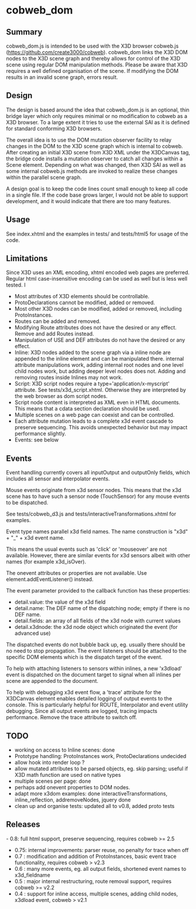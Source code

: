 # cobweb_dom

## Summary

cobweb_dom.js is intended to be used with the X3D browser cobweb.js (https://github.com/create3000/cobweb). cobweb_dom links the X3D DOM nodes to the X3D scene graph and thereby allows for control of the X3D scene using regular DOM manipulation methods.
Please be aware that X3D requires a well defined organisation of the scene. If modifying the DOM results in an invalid scene graph, errors result.

## Design

The design is based around the idea that cobweb_dom.js is an optional, thin bridge layer which only requires minimal or no modification to cobweb as a X3D browser. To a large extent it tries to use the external SAI as it is defined for standard conforming X3D browsers.

The overall idea is to use the DOM mutation observer facility to relay changes in the DOM to the X3D scene graph which is internal to cobweb. After creating an initial X3D scene from X3D XML under the X3DCanvas tag, the bridge code installs a mutation observer to catch all changes within a Scene element. Depending on what was changed, then X3D SAI as well as some internal cobweb.js methods are invoked to realize these changes within the parallel scene graph.

A design goal is to keep the code lines count small enough to keep all code in a single file. If the code base grows larger, I would not be able to support development, and it would indicate that there are too many features.

## Usage

See index.xhtml and the examples in tests/ and tests/html5 for usage of the code.

## Limitations

Since X3D uses an XML encoding, xhtml encoded web pages are preferred. Regular html case-insensitive encoding can be used as well but is less well tested. I 

- Most attributes of X3D elements should be controllable. 
- ProtoDeclarations cannot be modified, added or removed.
- Most other X3D nodes can be modified, added or removed, including ProtoInstances.
- Routes can be added and removed.
- Modifying Route attributes does not have the desired or any effect. Remove and add Routes instead.
- Manipulation of USE and DEF attributes do not have the desired or any effect.
- Inline: X3D nodes added to the scene graph via a inline node are appended to the inline element and can be manipulated there. internal attribute manipulations work, adding internal root nodes and one level child nodes work, but adding deeper level nodes does not. Adding and removing routes inside Inlines may not work.
- Script: X3D script nodes require a type='application/x-myscript' attribute. See tests/x3d_script.xhtml. Otherwise they are interpreted by the web browser as dom script nodes.
- Script node content is interpreted as XML even in HTML documents. This means that a cdata section declaration should be used.
- Multiple scenes on a web page can coexist and can be controlled.
- Each attribute mutation leads to a complete x3d event cascade to preserve sequencing. This avoids unexpected behavior but may impact performance slightly.
- Events: see below

## Events

Event handling currently covers all inputOutput and outputOnly fields, which includes all sensor and interpolator events.

Mouse events originate from x3d sensor nodes. This means that the x3d scene has to have such a sensor node (TouchSensor) for any mouse events to be dispatched.

See tests/cobweb_d3.js and tests/interactiveTransformations.xhtml for examples.

Event type names parallel x3d field names. The name construction is "x3d" + "_" + x3d event name.

This means the usual events such as 'click' or 'mouseover' are not available. However, there are similar events for x3d sensors albeit with other names (for example x3d_isOver).

The onevent attributes or properties are not available. Use element.addEventListener() instead.

The event parameter provided to the callback function has these properties:
- detail.value: the value of the x3d field
- detail.name: The DEF name of the dispatching node; empty if there is no DEF name.
- detail.fields: an array of all fields of the x3d node with current values
- detail.x3dnode: the x3d node object which originated the event (for advanced use)

The dispatched events do not bubble back up, eg. usually there should be no need to stop propagation. The event listeners should be attached to the specific DOM elements which is the dispatch target of the event.

To help with attaching listeners to sensors within inlines, a new 'x3dload' event is dispatched on the document target to signal when all inlines per scene are appended to the document.

To help with debugging x3d event flow, a 'trace' attribute for the X3DCanvas element enables detailed logging of output events to the console. This is particularly helpful for ROUTE, Interpolator and event utility debugging. Since all output events are logged, tracing impacts performance. Remove the trace attribute to switch off.


## TODO

- working on access to Inline scenes: done
- Prototype handling: ProtoInstances work, ProtoDeclarations undecided
- allow hook into render loop ?
- allow mutated attributes to be parsed objects, eg. skip parsing; useful if X3D math function are used on native types
- multiple scenes per page: done
- perhaps add onevent properties to DOM nodes.
- adapt more x3dom examples: done interactiveTransformations, inline_reflection, addremoveNodes, jquery done
- clean up and organise tests: updated all to v0.8, added proto tests


## Releases



- 0.8: full html support, preserve sequencing, requires cobweb >= 2.5
- 0.75: internal improvements: parser reuse, no penalty for trace when off
- 0.7 : modification and addition of ProtoInstances, basic event trace functionality, requires cobweb > v2.3
- 0.6 : many more events, eg. all output fields, shortened event names to x3d_fieldname
- 0.5 : major internal restructuring, route removal support, requires cobweb >= v2.2
- 0.4 : support for inline access, multiple scenes, adding child nodes, x3dload event, cobweb > v2.1
